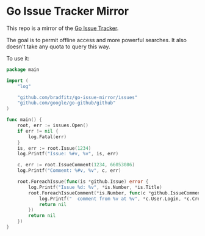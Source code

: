 # Go Issue Tracker Mirror

This repo is a mirror of the
[Go Issue Tracker](https://github.com/golang/go/issues).

The goal is to permit offline access and more powerful searches. It
also doesn't take any quota to query this way.

To use it:

```go
package main

import (
	"log"

	"github.com/bradfitz/go-issue-mirror/issues"
	"github.com/google/go-github/github"
)

func main() {
	root, err := issues.Open()
	if err != nil {
		log.Fatal(err)
	}
	is, err := root.Issue(1234)
	log.Printf("Issue: %#v, %v", is, err)

	c, err := root.IssueComment(1234, 66053086)
	log.Printf("Comment: %#v, %v", c, err)

	root.ForeachIssue(func(is *github.Issue) error {
		log.Printf("Issue %d: %v", *is.Number, *is.Title)
		root.ForeachIssueComment(*is.Number, func(c *github.IssueComment) error {
			log.Printf("  comment from %v at %v", *c.User.Login, *c.CreatedAt)
			return nil
		})
		return nil
	})
}
```

